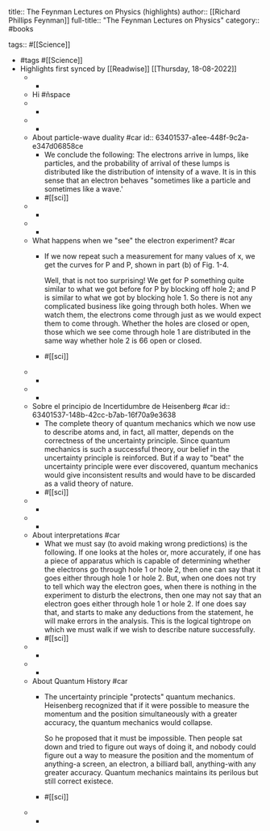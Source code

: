 title:: The Feynman Lectures on Physics (highlights)
author:: [[Richard Phillips Feynman]]
full-title:: "The Feynman Lectures on Physics"
category:: #books

tags:: #[[Science]]

- #tags #[[Science]]
- Highlights first synced by [[Readwise]] [[Thursday, 18-08-2022]]
	- -
	- Hi #ñspace
	- -
	- -
	- About particle-wave duality #car
	  id:: 63401537-a1ee-448f-9c2a-e347d06858ce
		- We conclude the following: The electrons arrive in lumps, like particles, and the probability of arrival of these lumps is distributed like the distribution of intensity of a wave. It is in this sense that an electron behaves "sometimes like a particle and sometimes like a wave.'
		- #[[sci]]
	- -
	- -
	- What happens when we "see" the electron experiment? #car
		- If we now repeat such a measurement for many values of x, we get the curves for P and P, shown in part (b) of Fig. 1-4.
		  
		  Well, that is not too surprising! We get for P something quite similar to what we got before for P by blocking off hole 2; and P is similar to what we got by blocking hole 1. So there is not any complicated business like going through both holes. When we watch them, the electrons come through just as we would expect them to come through. Whether the holes are closed or open, those which we see come through hole 1 are distributed in the same way whether hole 2 is 66 open or closed.
		- #[[sci]]
	- -
	- -
	- Sobre el principio de Incertidumbre de Heisenberg #car
	  id:: 63401537-148b-42cc-b7ab-16f70a9e3638
		- The complete theory of quantum mechanics which we now use to describe atoms and, in fact, all matter, depends on the correctness of the uncertainty principle. Since quantum mechanics is such a successful theory, our belief in the uncertainty principle is reinforced. But if a way to "beat" the uncertainty principle were ever discovered, quantum mechanics would give inconsistent results and would have to be discarded as a valid theory of nature.
		- #[[sci]]
	- -
	- -
	- About interpretations #car
		- What we must say (to avoid making wrong predictions) is the following. If one looks at the holes or, more accurately, if one has a piece of apparatus which is capable of determining whether the electrons go through hole 1 or hole 2, then one can say that it goes either through hole 1 or hole 2. But, when one does not try to tell which way the electron goes, when there is nothing in the experiment to disturb the electrons, then one may not say that an electron goes either through hole 1 or hole 2. If one does say that, and starts to make any deductions from the statement, he will make errors in the analysis. This is the logical tightrope on which we must walk if we wish to describe nature successfully.
		- #[[sci]]
	- -
	- -
	- About Quantum History #car
		- The uncertainty principle "protects" quantum mechanics. Heisenberg recognized that if it were possible to measure the momentum and the position simultaneously with a greater accuracy, the quantum mechanics would collapse.
		  
		  So he proposed that it must be impossible. Then people sat down and tried to figure out ways of doing it, and nobody could figure out a way to measure the position and the momentum of anything-a screen, an electron, a billiard ball, anything-with any greater accuracy. Quantum mechanics maintains its perilous but still correct existece.
		- #[[sci]]
	- -
